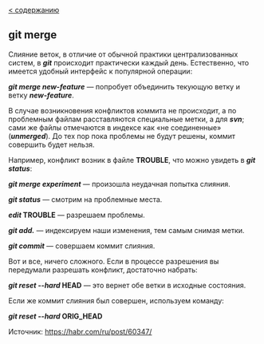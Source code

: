 [< содержанию](./readme.md)

## git merge

Слияние веток, в отличие от обычной практики централизованных систем, в ***git***
происходит практически каждый день. Естественно, что имеется удобный интерфейс к
популярной операции:

***git merge new-feature*** — попробует объединить текующую ветку и ветку ***new-feature***.

В случае возникновения конфликтов коммита не происходит, а по проблемным файлам
расставляются специальные метки, а для ***svn***; сами же файлы отмечаются в индексе как «не соединенные» (***unmerged***). До тех пор пока проблемы не будут  решены, коммит совершить будет нельзя.

Например, конфликт возник в файле **TROUBLE**, что можно увидеть в ***git status***:

***git merge experiment*** — произошла неудачная попытка слияния.

***git status*** — смотрим на проблемные места.

***edit* TROUBLE** — разрешаем проблемы.

***git add.*** — индексируем наши изменения, тем самым снимая метки.

***git commit*** — совершаем коммит слияния.

Вот и все, ничего сложного. Если в процессе разрешения вы передумали разрешать
конфликт, достаточно набрать:

***git reset --hard* HEAD** — это вернет обе ветки в исходные состояния.


Если же коммит слияния был совершен, используем команду:

***git reset --hard* ORIG_HEAD**

Источник: https://habr.com/ru/post/60347/